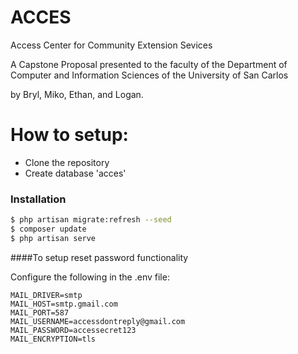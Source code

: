 # ACCES
Access Center for Community Extension Sevices

A Capstone Proposal presented to the faculty of the Department of Computer and Information Sciences of the University of San Carlos

by Bryl, Miko, Ethan, and Logan.

# How to setup:

  - Clone the repository
  - Create database 'acces'

### Installation

```sh
$ php artisan migrate:refresh --seed
$ composer update
$ php artisan serve
```

####To setup reset password functionality

Configure the following in the .env file:

    MAIL_DRIVER=smtp
    MAIL_HOST=smtp.gmail.com
    MAIL_PORT=587
    MAIL_USERNAME=accessdontreply@gmail.com
    MAIL_PASSWORD=accessecret123
    MAIL_ENCRYPTION=tls